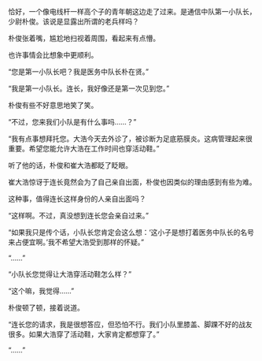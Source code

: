 恰好，一个像电线杆一样高个子的青年朝这边走了过来。是通信中队第一小队长，少尉朴俊。该说是显露出所谓的老兵样吗？

朴俊张着嘴，尴尬地扫视着周围，看起来有点懵。

也许事情会比想象中更顺利。

“您是第一小队长吧？我是医务中队长朴在贤。”

“我是第一小队长。连长，我好像还是第一次见到您。”

朴俊有些不好意思地笑了笑。

“不过，您来我们小队是有什么事吗……？”

“我有点事想拜托您。大浩今天去外诊了，被诊断为足底筋膜炎。这病管理起来很重要。希望您能允许大浩在工作时间也穿活动鞋。”

听了他的话，朴俊和崔大浩都眨了眨眼。

崔大浩惊讶于连长竟然会为了自己亲自出面，朴俊也因类似的理由感到有些为难。

这种事，值得连长这样身份的人亲自出面吗？

“这样啊。不过，真没想到连长您会亲自过来。”

“如果我只是传个话，小队长您肯定会这么想：‘这小子是想打着医务中队长的名号来占便宜啊。’我不希望大浩受到那样的怀疑。”

“……”

“小队长您觉得让大浩穿活动鞋怎么样？”

“这个嘛，我觉得……”

朴俊顿了顿，接着说道。

“连长您的请求，我是很想答应，但恐怕不行。我们小队里膝盖、脚踝不好的战友很多。如果大浩穿了活动鞋，大家肯定都想穿了。”

“……”
